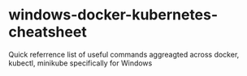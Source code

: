 # windows-docker-kubernetes-cheatsheet
 Quick referrence list of useful commands aggreagted across docker, kubectl, minikube specifically for Windows
